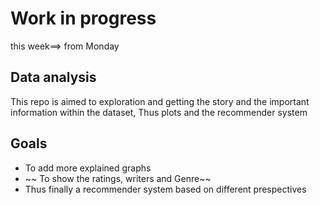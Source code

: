 # Work in progress
this week==> from Monday
## Data analysis
This repo is aimed to exploration and getting the story and the important<br>
information within the dataset, Thus plots and the recommender system<br>
## Goals
* To add more explained graphs
* ~~ To show the ratings, writers and Genre~~
* Thus finally a recommender system based on different prespectives
